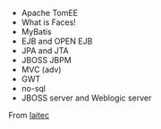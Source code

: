* Apache TomEE
* What is Faces!
* MyBatis
* EJB and OPEN EJB
* JPA and JTA
* JBOSS JBPM
* MVC (adv)
* GWT
* no-sql
* JBOSS server and Weblogic server

From [laitec](http://laitec.sharif.ir) 

